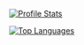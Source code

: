 [![Profile Stats](https://github-readme-stats.vercel.app/api?username=KielCruey&show_icons=true&theme=dark)](https://github.com/KielCruey/github-readme-stats&show_icons=true&theme=dark)

[![Top Languages](https://github-readme-stats.vercel.app/api/top-langs/?username=KielCruey&show_icons=true&theme=dark)](https://github.com/KielCruey/github-readme-stats&show_icons=true&theme=dark)
